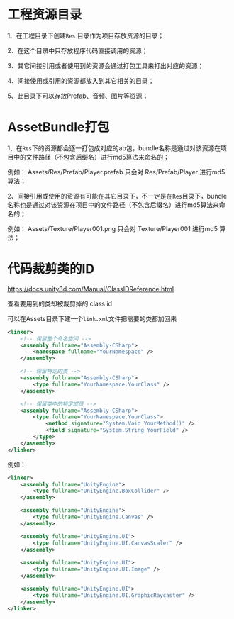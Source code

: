 # 工程资源目录

1、在工程目录下创建`Res` 目录作为项目存放资源的目录；

2、在这个目录中只存放程序代码直接调用的资源；

3、其它间接引用或者使用到的资源会通过打包工具来打出对应的资源；

4、间接使用或引用的资源都放入到其它相关的目录；

5、此目录下可以存放Prefab、音频、图片等资源；

# AssetBundle打包

1、在`Res`下的资源都会逐一打包成对应的ab包，bundle名称是通过对该资源在项目中的文件路径（不包含后缀名）进行md5算法来命名的；

例如：
    Assets/Res/Prefab/Player.prefab
    只会对 Res/Prefab/Player 进行md5算法；

2、间接引用或使用的资源有可能在其它目录下，不一定是在`Res`目录下，bundle名称也是通过对该资源在项目中的文件路径（不包含后缀名）进行md5算法来命名的；

例如：
    Assets/Texture/Player001.png
    只会对 Texture/Player001 进行md5 算法；

# 代码裁剪类的ID

https://docs.unity3d.com/Manual/ClassIDReference.html

查看要用到的类却被裁剪掉的 class id

可以在Assets目录下建一个`link.xml`文件把需要的类都加回来

```xml
<linker>
    <!-- 保留整个命名空间 -->
    <assembly fullname="Assembly-CSharp">
        <namespace fullname="YourNamespace" />
    </assembly>

    <!-- 保留特定的类 -->
    <assembly fullname="Assembly-CSharp">
        <type fullname="YourNamespace.YourClass" />
    </assembly>

    <!-- 保留类中的特定成员 -->
    <assembly fullname="Assembly-CSharp">
        <type fullname="YourNamespace.YourClass">
            <method signature="System.Void YourMethod()" />
            <field signature="System.String YourField" />
        </type>
    </assembly>
</linker>

```

例如：
```xml
<linker>
    <assembly fullname="UnityEngine">
        <type fullname="UnityEngine.BoxCollider" />
    </assembly>

    <assembly fullname="UnityEngine">
        <type fullname="UnityEngine.Canvas" />
    </assembly>

    <assembly fullname="UnityEngine.UI">
        <type fullname="UnityEngine.UI.CanvasScaler" />
    </assembly>
    
    <assembly fullname="UnityEngine.UI">
        <type fullname="UnityEngine.UI.Image" />
    </assembly>

    <assembly fullname="UnityEngine.UI">
        <type fullname="UnityEngine.UI.GraphicRaycaster" />
    </assembly>
</linker>
```
